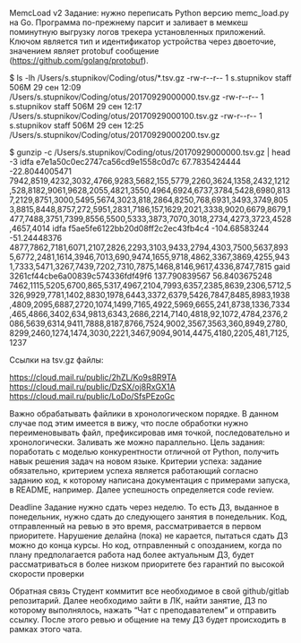 MemcLoad v2
Задание: нужно переписать Python версию memc_load.py на Go. Программа по-прежнему парсит и заливает в мемкеш поминутную выгрузку логов трекера установленных приложений. Ключом является тип и идентификатор устройства через двоеточие, значением являет protobuf сообщение (https://github.com/golang/protobuf).

$ ls -lh /Users/s.stupnikov/Coding/otus/*.tsv.gz
-rw-r--r--  1 s.stupnikov  staff   506M 29 сен 12:09 /Users/s.stupnikov/Coding/otus/20170929000000.tsv.gz
-rw-r--r--  1 s.stupnikov  staff   506M 29 сен 12:17 /Users/s.stupnikov/Coding/otus/20170929000100.tsv.gz
-rw-r--r--  1 s.stupnikov  staff   506M 29 сен 12:25 /Users/s.stupnikov/Coding/otus/20170929000200.tsv.gz

$ gunzip -c /Users/s.stupnikov/Coding/otus/20170929000000.tsv.gz | head -3
idfa	e7e1a50c0ec2747ca56cd9e1558c0d7c	67.7835424444	-22.8044005471	7942,8519,4232,3032,4766,9283,5682,155,5779,2260,3624,1358,2432,1212,528,8182,9061,9628,2055,4821,3550,4964,6924,6737,3784,5428,6980,8137,2129,8751,3000,5495,5674,3023,818,2864,8250,768,6931,3493,3749,8053,8815,8448,8757,272,5951,2831,7186,157,1629,2021,3338,9020,6679,8679,1477,7488,3751,7399,8556,5500,5333,3873,7070,3018,2734,4273,3723,4528,4657,4014
idfa	f5ae5fe6122bb20d08ff2c2ec43fb4c4	-104.68583244	-51.24448376	4877,7862,7181,6071,2107,2826,2293,3103,9433,2794,4303,7500,5637,8935,6772,2481,1614,3946,7013,690,9474,1655,9718,4862,3367,3869,4255,9431,7333,5471,3267,7439,7202,7310,7875,1468,8146,9617,4336,8747,7815
gaid	3261cf44cbe6a00839c574336fdf49f6	137.790839567	56.8403675248	7462,1115,5205,6700,865,5317,4967,2104,7993,6357,2385,8639,2306,5712,5326,9929,7781,1402,8830,1978,6443,3372,6379,5426,7847,8485,8983,1938,4809,2095,6887,2720,1074,1499,7165,4922,5969,6655,241,8738,1336,7334,465,4866,3402,634,9813,6343,2686,2214,7140,4818,92,1072,4784,2376,2086,5639,6314,9411,7888,8187,8766,7524,9002,3567,3563,360,8949,2780,8299,2460,1274,1474,3030,2221,3467,9094,9014,4475,4180,2205,481,7125,1237


Ссылки на tsv.gz файлы:

https://cloud.mail.ru/public/2hZL/Ko9s8R9TA
https://cloud.mail.ru/public/DzSX/oj8RxGX1A
https://cloud.mail.ru/public/LoDo/SfsPEzoGc

Важно обрабатывать файлики в хронологическом порядке. В данном случае под этим имеется в вижу, что после обработки нужно переименовывать файл, префиксировав имя точкой, последовательно и хронологически. Заливать же можно параллельно.
Цель задания: поработать с моделью конкурентности отличной от Python, получить навык решения задач на новом языке.
Критерии успеха: задание обязательно, критерием успеха является работающий согласно заданию код, к которому написана документация с примерами запуска, в README, например. Далее успешность определяется code review.

Deadline
Задание нужно сдать через неделю. То есть ДЗ, выданное в понедельник, нужно сдать до следующего занятия в понедельник. Код, отправленный на ревью в это время, рассматривается в первом приоритете. Нарушение делайна (пока) не карается, пытаться сдать ДЗ можно до конца курсы. Но код, отправленный с опозданием, когда по плану предполагается работа над более актуальным ДЗ, будет рассматриваться в более низком приоритете без гарантий по высокой скорости проверки

Обратная связь
Cтудент коммитит все необходимое в свой github/gitlab репозитарий. Далее необходимо зайти в ЛК, найти занятие, ДЗ по которому выполнялось, нажать “Чат с преподавателем” и отправить ссылку. После этого ревью и общение на тему ДЗ будет происходить в рамках этого чата.